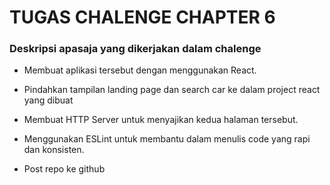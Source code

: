 # TUGAS CHALENGE CHAPTER 6

### Deskripsi apasaja yang dikerjakan dalam chalenge

-   Membuat aplikasi tersebut dengan menggunakan React.

-   Pindahkan tampilan landing page dan search car ke dalam project react yang dibuat

-   Membuat HTTP Server untuk menyajikan kedua halaman tersebut.

-   Menggunakan ESLint untuk membantu dalam menulis code yang rapi dan konsisten.

-   Post repo ke github
